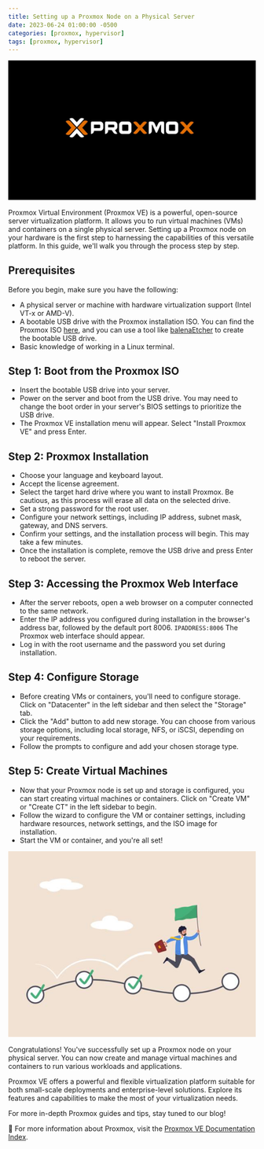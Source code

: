 ```yaml
---
title: Setting up a Proxmox Node on a Physical Server
date: 2023-06-24 01:00:00 -0500
categories: [proxmox, hypervisor]
tags: [proxmox, hypervisor]
---
```


![Setting up a Proxmox Node on a Physical Server](/assets/img/posts/2023/proxmox_create_node/proxmox_create_node1.jpg)

Proxmox Virtual Environment (Proxmox VE) is a powerful, open-source server virtualization platform. It allows you to run virtual machines (VMs) and containers on a single physical server. Setting up a Proxmox node on your hardware is the first step to harnessing the capabilities of this versatile platform. In this guide, we'll walk you through the process step by step.

## Prerequisites

Before you begin, make sure you have the following:

- A physical server or machine with hardware virtualization support (Intel VT-x or AMD-V).
- A bootable USB drive with the Proxmox installation ISO. You can find the Proxmox ISO [here](https://www.proxmox.com/en/downloads/proxmox-virtual-environment/iso), and you can use a tool like [balenaEtcher](https://blog.johnsonpremier.net/bootable_usb_balenaetcher/) to create the bootable USB drive.
- Basic knowledge of working in a Linux terminal.

## Step 1: Boot from the Proxmox ISO

- Insert the bootable USB drive into your server.
- Power on the server and boot from the USB drive. You may need to change the boot order in your server's BIOS settings to prioritize the USB drive.
- The Proxmox VE installation menu will appear. Select "Install Proxmox VE" and press Enter.

## Step 2: Proxmox Installation

- Choose your language and keyboard layout.
- Accept the license agreement.
- Select the target hard drive where you want to install Proxmox. Be cautious, as this process will erase all data on the selected drive.
- Set a strong password for the root user.
- Configure your network settings, including IP address, subnet mask, gateway, and DNS servers.
- Confirm your settings, and the installation process will begin. This may take a few minutes.
- Once the installation is complete, remove the USB drive and press Enter to reboot the server.

## Step 3: Accessing the Proxmox Web Interface

- After the server reboots, open a web browser on a computer connected to the same network.
- Enter the IP address you configured during installation in the browser's address bar, followed by the default port 8006. `IPADDRESS:8006` The Proxmox web interface should appear.
- Log in with the root username and the password you set during installation.

## Step 4: Configure Storage

- Before creating VMs or containers, you'll need to configure storage. Click on "Datacenter" in the left sidebar and then select the "Storage" tab.
- Click the "Add" button to add new storage. You can choose from various storage options, including local storage, NFS, or iSCSI, depending on your requirements.
- Follow the prompts to configure and add your chosen storage type.

## Step 5: Create Virtual Machines

- Now that your Proxmox node is set up and storage is configured, you can start creating virtual machines or containers. Click on "Create VM" or "Create CT" in the left sidebar to begin.
- Follow the wizard to configure the VM or container settings, including hardware resources, network settings, and the ISO image for installation.
- Start the VM or container, and you're all set!


![Setting up a Proxmox Node on a Physical Server](/assets/img/posts/2023/proxmox_create_node/proxmox_create_node2.jpg)

Congratulations! You've successfully set up a Proxmox node on your physical server. You can now create and manage virtual machines and containers to run various workloads and applications.

Proxmox VE offers a powerful and flexible virtualization platform suitable for both small-scale deployments and enterprise-level solutions. Explore its features and capabilities to make the most of your virtualization needs.

For more in-depth Proxmox guides and tips, stay tuned to our blog!

📝 For more information about Proxmox, visit the [Proxmox VE Documentation Index](https://pve.proxmox.com/pve-docs/).



